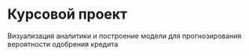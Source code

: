 # Курсовой проект 
Визуализация аналитики и построение модели для прогнозирования вероятности одобрения кредита
